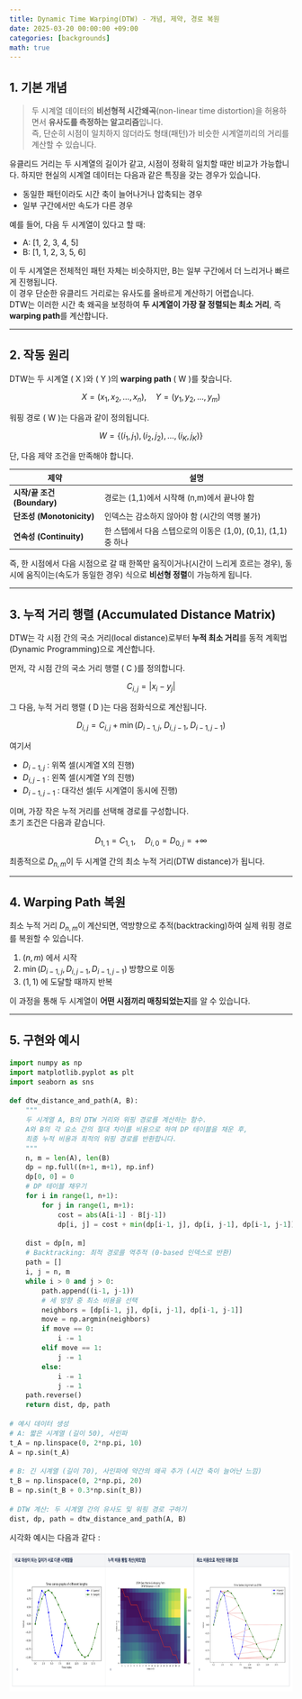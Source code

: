```yaml
---
title: Dynamic Time Warping(DTW) - 개념, 제약, 경로 복원
date: 2025-03-20 00:00:00 +09:00
categories: [backgrounds]
math: true
---
```


## 1. 기본 개념
> 두 시계열 데이터의 **비선형적 시간왜곡**(non-linear time distortion)을 허용하면서 **유사도를 측정하는 알고리즘**입니다.  
즉, 단순히 시점이 일치하지 않더라도 형태(패턴)가 비슷한 시계열끼리의 거리를 계산할 수 있습니다.

유클리드 거리는 두 시계열의 길이가 같고, 시점이 정확히 일치할 때만 비교가 가능합니다. 하지만 현실의 시계열 데이터는 다음과 같은 특징을 갖는 경우가 있습니다.
- 동일한 패턴이라도 시간 축이 늘어나거나 압축되는 경우
- 일부 구간에서만 속도가 다른 경우

예를 들어, 다음 두 시계열이 있다고 할 때:
- A: [1, 2, 3, 4, 5]
- B: [1, 1, 2, 3, 5, 6]

이 두 시계열은 전체적인 패턴 자체는 비슷하지만, B는 일부 구간에서 더 느리거나 빠르게 진행됩니다.  
이 경우 단순한 유클리드 거리로는 유사도를 올바르게 계산하기 어렵습니다.  
DTW는 이러한 시간 축 왜곡을 보정하여 **두 시계열이 가장 잘 정렬되는 최소 거리**, 즉 **warping path**를 계산합니다.

---

## 2. 작동 원리

DTW는 두 시계열 \( X \)와 \( Y \)의 **warping path** \( W \)를 찾습니다.

$$
X = (x_1, x_2, \dots, x_n), \quad Y = (y_1, y_2, \dots, y_m)
$$

워핑 경로 \( W \)는 다음과 같이 정의됩니다.

$$
W = \{ (i_1, j_1), (i_2, j_2), \dots, (i_K, j_K) \}
$$

단, 다음 제약 조건을 만족해야 합니다.

| 제약 | 설명 |
|------|------|
| **시작/끝 조건 (Boundary)** | 경로는 (1,1)에서 시작해 (n,m)에서 끝나야 함 |
| **단조성 (Monotonicity)** | 인덱스는 감소하지 않아야 함 (시간의 역행 불가) |
| **연속성 (Continuity)** | 한 스텝에서 다음 스텝으로의 이동은 (1,0), (0,1), (1,1) 중 하나 |

즉, 한 시점에서 다음 시점으로 갈 때 한쪽만 움직이거나(시간이 느리게 흐르는 경우), 동시에 움직이는(속도가 동일한 경우) 식으로 **비선형 정렬**이 가능하게 됩니다.

---

## 3. 누적 거리 행렬 (Accumulated Distance Matrix)

DTW는 각 시점 간의 국소 거리(local distance)로부터 **누적 최소 거리**를 동적 계획법(Dynamic Programming)으로 계산합니다.

먼저, 각 시점 간의 국소 거리 행렬 \( C \)를 정의합니다.

$$
C_{i,j} = |x_i - y_j|
$$

그 다음, 누적 거리 행렬 \( D \)는 다음 점화식으로 계산됩니다.

$$
D_{i,j} = C_{i,j} + \min(D_{i-1,j},\; D_{i,j-1},\; D_{i-1,j-1})
$$

여기서
- $D_{i-1,j}$ : 위쪽 셀(시계열 X의 진행)
- $D_{i,j-1}$ : 왼쪽 셀(시계열 Y의 진행)
- $D_{i-1,j-1}$ : 대각선 셀(두 시계열이 동시에 진행)

이며, 가장 작은 누적 거리를 선택해 경로를 구성합니다.  
초기 조건은 다음과 같습니다.

$$
D_{1,1} = C_{1,1}, \quad D_{i,0} = D_{0,j} = +\infty
$$

최종적으로 $D_{n,m}$이 두 시계열 간의 최소 누적 거리(DTW distance)가 됩니다.

---

## 4. Warping Path 복원

최소 누적 거리 $D_{n,m}$이 계산되면, 역방향으로 추적(backtracking)하여 실제 워핑 경로를 복원할 수 있습니다.

1. $(n,m)$ 에서 시작
2. $\min(D_{i-1,j}, D_{i,j-1}, D_{i-1,j-1})$ 방향으로 이동
3. $(1,1)$ 에 도달할 때까지 반복

이 과정을 통해 두 시계열이 **어떤 시점끼리 매칭되었는지**를 알 수 있습니다.

---

## 5. 구현와 예시
```python
import numpy as np
import matplotlib.pyplot as plt
import seaborn as sns
 
def dtw_distance_and_path(A, B):
    """
    두 시계열 A, B의 DTW 거리와 워핑 경로를 계산하는 함수.
    A와 B의 각 요소 간의 절대 차이를 비용으로 하여 DP 테이블을 채운 후,
    최종 누적 비용과 최적의 워핑 경로를 반환합니다.
    """
    n, m = len(A), len(B)
    dp = np.full((n+1, m+1), np.inf)
    dp[0, 0] = 0
    # DP 테이블 채우기
    for i in range(1, n+1):
        for j in range(1, m+1):
            cost = abs(A[i-1] - B[j-1])
            dp[i, j] = cost + min(dp[i-1, j], dp[i, j-1], dp[i-1, j-1])
     
    dist = dp[n, m]
    # Backtracking: 최적 경로를 역추적 (0-based 인덱스로 반환)
    path = []
    i, j = n, m
    while i > 0 and j > 0:
        path.append((i-1, j-1))
        # 세 방향 중 최소 비용을 선택
        neighbors = [dp[i-1, j], dp[i, j-1], dp[i-1, j-1]]
        move = np.argmin(neighbors)
        if move == 0:
            i -= 1
        elif move == 1:
            j -= 1
        else:
            i -= 1
            j -= 1
    path.reverse()
    return dist, dp, path
 
# 예시 데이터 생성
# A: 짧은 시계열 (길이 50), 사인파
t_A = np.linspace(0, 2*np.pi, 10)
A = np.sin(t_A)
 
# B: 긴 시계열 (길이 70), 사인파에 약간의 왜곡 추가 (시간 축이 늘어난 느낌)
t_B = np.linspace(0, 2*np.pi, 20)
B = np.sin(t_B + 0.3*np.sin(t_B))
 
# DTW 계산: 두 시계열 간의 유사도 및 워핑 경로 구하기
dist, dp, path = dtw_distance_and_path(A, B)
```

시각화 예시는 다음과 같다 :

<img src="/assets/img/DTW example_background.png" width="740px" height="250px" alt="dtw example_background">
